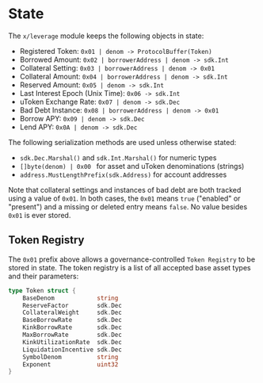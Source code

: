 # State

The `x/leverage` module keeps the following objects in state:

- Registered Token: `0x01 | denom -> ProtocolBuffer(Token)`
- Borrowed Amount: `0x02 | borrowerAddress | denom -> sdk.Int`
- Collateral Setting: `0x03 | borrowerAddress | denom -> 0x01`
- Collateral Amount: `0x04 | borrowerAddress | denom -> sdk.Int`
- Reserved Amount: `0x05 | denom -> sdk.Int`
- Last Interest Epoch (Unix Time): `0x06 -> sdk.Int`
- uToken Exchange Rate: `0x07 | denom -> sdk.Dec`
- Bad Debt Instance: `0x08 | borrowerAddress | denom -> 0x01`
- Borrow APY: `0x09 | denom -> sdk.Dec`
- Lend APY: `0x0A | denom -> sdk.Dec`

The following serialization methods are used unless otherwise stated:
- `sdk.Dec.Marshal()` and `sdk.Int.Marshal()` for numeric types
- `[]byte(denom) | 0x00 ` for asset and uToken denominations (strings)
- `address.MustLengthPrefix(sdk.Address)` for account addresses

Note that collateral settings and instances of bad debt are both tracked using a value of `0x01`. In both cases, the `0x01` means `true` ("enabled" or "present") and a missing or deleted entry means `false`. No value besides `0x01` is ever stored.

## Token Registry

The `0x01` prefix above allows a governance-controlled `Token Registry` to be stored in state. The token registry is a list of all accepted base asset types and their parameters:

```go
type Token struct {
	BaseDenom            string
	ReserveFactor        sdk.Dec
	CollateralWeight     sdk.Dec
	BaseBorrowRate       sdk.Dec
	KinkBorrowRate       sdk.Dec
	MaxBorrowRate        sdk.Dec
	KinkUtilizationRate  sdk.Dec
	LiquidationIncentive sdk.Dec
	SymbolDenom          string
	Exponent             uint32
}
```
